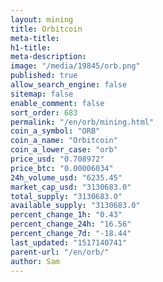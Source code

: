 ```yaml
---
layout: mining
title: Orbitcoin
meta-title: 
h1-title: 
meta-description: 
image: "/media/19845/orb.png"
published: true
allow_search_engine: false
sitemap: false
enable_comment: false
sort_order: 683
permalink: "/en/orb/mining.html"
coin_a_symbol: "ORB"
coin_a_name: "Orbitcoin"
coin_a_lower_case: "orb"
price_usd: "0.708972"
price_btc: "0.00006034"
24h_volume_usd: "6235.45"
market_cap_usd: "3130683.0"
total_supply: "3130683.0"
available_supply: "3130683.0"
percent_change_1h: "0.43"
percent_change_24h: "16.56"
percent_change_7d: "-18.44"
last_updated: "1517140741"
parent-url: "/en/orb/"
author: Sam
---
```


